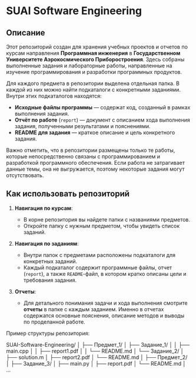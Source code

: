 # SUAI Software Engineering

## Описание  
Этот репозиторий создан для хранения учебных проектов и отчетов по курсам направления **Программная инженерия** в **Государственном Университете Аэрокосмического Приборостроения**. Здесь собраны выполненные задания и лабораторные работы, направленные на изучение программирования и разработки программных продуктов.  

Для каждого предмета в репозитории выделена отдельная папка. В каждой из них можно найти подкаталоги с конкретными заданиями. Внутри этих подкаталогов находятся:  
- **Исходные файлы программы** — содержат код, созданный в рамках выполнения задания.  
- **Отчёт по работе** (`report`) — документ с описанием хода выполнения задания, полученными результатами и пояснениями.  
- **README для задания** — краткое описание и цель конкретного задания.

Важно отметить, что в репозитории размещены только те работы, которые непосредственно связаны с программированием и разработкой программного обеспечения. Если работа не затрагивает данные темы, она не выгружается, поэтому некоторые задания могут отсутствовать.

## Как использовать репозиторий  
1. **Навигация по курсам**:  
   - В корне репозитория вы найдете папки с названиями предметов.  
   - Откройте папку с нужным предметом, чтобы увидеть список заданий.  

2. **Навигация по заданиям**:  
   - Внутри папок с предметами расположены подкаталоги для конкретных заданий.  
   - Каждый подкаталог содержит программные файлы, отчет (`report`), а также `README`-файл, в котором кратко описаны цели и требования задания.

3. **Отчеты**:  
   - Для детального понимания задачи и хода выполнения смотрите **отчеты** в папке с каждым заданием. Именно в отчетах содержатся основные пояснения, описание методов и выводы по проделанной работе.  

Пример структуры репозитория:

SUAI-Software-Engineering/
│
├── Предмет_1/
│   ├── Задание_1/
│   │   ├── main.cpp
│   │   ├── report1.pdf
│   │   └── README.md
│   └── Задание_2/
│       ├── solution.m
│       ├── report2.pdf
│       └── README.md
│
├── Предмет_2/
│   ├── Задание_3/
│       ├── main.py
│       ├── report.pdf
│       └── README.md
│
...




